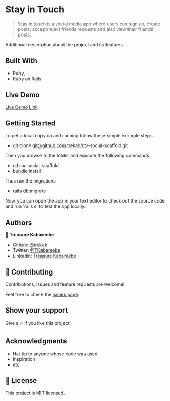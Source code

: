 # Stay in Touch

> Stay in touch is a social media app where users can sign up, create posts, accept/reject friends requests and also view their friends' posts.

Additional description about the project and its features.

## Built With

- Ruby,
- Ruby on Rails

## Live Demo

[Live Demo Link](https://trekab-stay-in-touch.herokuapp.com/)


## Getting Started

To get a local copy up and running follow these simple example steps.
- git clone git@github.com:trekab/ror-social-scaffold.git

Then you browse to the folder and exucute the following commands
- cd ror-social-scaffold
- bundle install

Thus run the migrations
- rails db:migrate

Now, you can open the app in your text editor to check out the source code and run 'rails s' to test the app locally.


## Authors

👤 **Treasure Kabareebe**

- Github: [@trekab](https://github.com/trekab)
- Twitter: [@TKabareebe](https://twitter.com/TKabareebe)
- Linkedin: [Treasure Kabareebe](https://www.linkedin.com/in/treasure-kabareebe/)

## 🤝 Contributing

Contributions, issues and feature requests are welcome!

Feel free to check the [issues page](issues/).

## Show your support

Give a ⭐️ if you like this project!

## Acknowledgments

- Hat tip to anyone whose code was used
- Inspiration
- etc

## 📝 License

This project is [MIT](lic.url) licensed.
